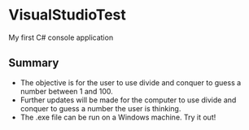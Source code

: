 # VisualStudioTest
My first C# console application

## Summary
* The objective is for the user to use divide and conquer to guess a number between 1 and 100.
* Further updates will be made for the computer to use divide and conquer to guess a number the user is thinking.
* The .exe file can be run on a Windows machine. Try it out!
